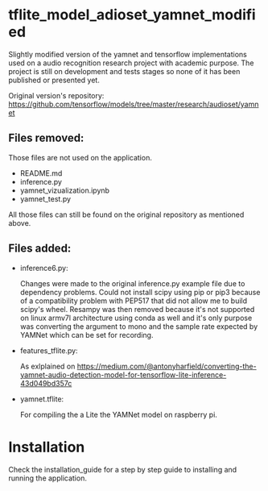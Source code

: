 # tflite_model_adioset_yamnet_modified
  Slightly modified version of the yamnet and tensorflow implementations used on a audio recognition research project with academic purpose. The project is still on development and tests stages so none of it has been published or presented yet.

Original version's repository:
https://github.com/tensorflow/models/tree/master/research/audioset/yamnet

## Files removed:

Those files are not used on the application.
- README.md
- inference.py
- yamnet_vizualization.ipynb
- yamnet_test.py


All those files can still be found on the original repository as mentioned above.

## Files added:
- inference6.py:

  Changes were made to the original inference.py example file due to dependency problems. Could not install scipy using pip or pip3 because of a compatibility problem with PEP517 that did not allow me to build scipy's wheel. Resampy was then removed because it's not supported on linux armv7l architecture using conda as well and it's only purpose was converting the argument to mono and the sample rate expected by YAMNet which can be set for recording.

- features_tflite.py:

  As exlplained on https://medium.com/@antonyharfield/converting-the-yamnet-audio-detection-model-for-tensorflow-lite-inference-43d049bd357c

- yamnet.tflite:

  For compiling the a Lite the YAMNet model on raspberry pi.

# Installation
Check the installation_guide for a step by step guide to installing and running the application.


